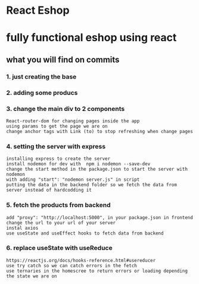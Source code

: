 # React Eshop

# fully functional eshop using react

## what you will find on commits

### 1. just creating the base

### 2. adding some producs

### 3. change the main div to 2 components

    React-router-dom for changing pages inside the app
    using params to get the page we are on
    change anchor tags with Link (to) to stop refreshing when change pages

### 4. setting the server with express

    installing express to create the server
    install nodemon for dev with  npm i nodemon --save-dev
    change the start method in the package.json to start the server with nodemon
    with adding "start": "nodemon server.js" in script
    putting the data in the backend folder so we fetch the data from server instead of hardcodding it

### 5. fetch the products from backend

    add "proxy": "http://localhost:5000", in your package.json in frontend change the url to your url of your server
    instal axios
    use useState and useEffect hooks to fetch data from backend

### 6. replace useState with useReduce

    https://reactjs.org/docs/hooks-reference.html#usereducer
    use try catch so we can catch errors in the fetch
    use ternaries in the homescree to return errors or loading depending the state we are on
